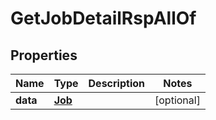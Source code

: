 

# GetJobDetailRspAllOf

## Properties

Name | Type | Description | Notes
------------ | ------------- | ------------- | -------------
**data** | [**Job**](Job.md) |  |  [optional]



